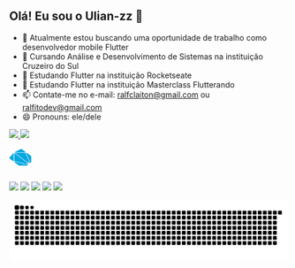 ## Olá! Eu sou o Ulian-zz 👋

- 🔭 Atualmente estou buscando uma oportunidade de trabalho como desenvolvedor mobile Flutter
- 🌱 Cursando Análise e Desenvolvimento de Sistemas na instituição Cruzeiro do Sul
- 🌱 Estudando Flutter na instituição Rocketseate
- 🌱 Estudando Flutter na instituição Masterclass Flutterando
- 📫 Contate-me no e-mail: ralfclaiton@gmail.com ou ralfitodev@gmail.com
- 😄 Pronouns: ele/dele

 <div>
  <a href="https://github.com/Ulian-zz">
  <img height="150em" src="https://github-readme-stats.vercel.app/api?username=Ulian-zz&show_icons=true&theme=merko&include_all_commits=true&count_private=true"/>
  <img height="150em" src="https://github-readme-stats.vercel.app/api/top-langs/?username=Ulian-zz&layout=compact&langs_count=7&theme=merko"/>
</div>
  
<div style="display: inline_block"><br>
  <img align="center" alt="Ralf-Dart" height="30" width="40" src="https://raw.githubusercontent.com/devicons/devicon/master/icons/dart/dart-plain.svg">
</div>  
  
##
  
<div>
   <a href="https://instagram.com/ralfulian" target="_blank"><img src="https://img.shields.io/badge/-Instagram-%23E4405F?style=for-the-badge&logo=instagram&logoColor=white" target="_blank"></a>
  	<a href="https://www.twitch.tv/ralfitoulian" target="_blank"><img src="https://img.shields.io/badge/Twitch-9146FF?style=for-the-badge&logo=twitch&logoColor=white" target="_blank"></a>
  <a href="https://discord.gg/Ralfito#7130" target="_blank"><img src="https://img.shields.io/badge/Discord-7289DA?style=for-the-badge&logo=discord&logoColor=white" target="_blank"></a> 
   <a href = "mailto:ralfclaiton@gmail.com"><img src="https://img.shields.io/badge/Gmail-D14836?style=for-the-badge&logo=gmail&logoColor=white"></a>
   <a href="https://www.linkedin.com/in/ralf-ulian-8b3673107/" target="_blank"><img src="https://img.shields.io/badge/-LinkedIn-%230077B5?style=for-the-badge&logo=linkedin&logoColor=white" target="_blank"></a> 
</div>  
  
 ![Snake animation](https://github.com/Ulian-zz/Ulian-zz/blob/output/github-contribution-grid-snake.svg)  

